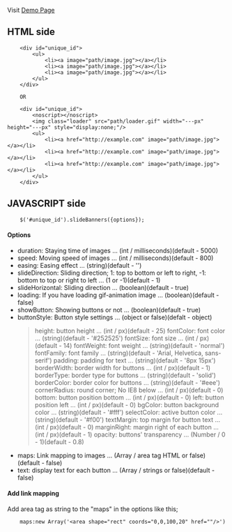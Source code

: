 Visit [Demo Page](http://the8thocean.com/misc/jqueryplugins/Slide-Banners/demo/)

## HTML side

		<div id="unique_id">
			<ul>
				<li><a image="path/image.jpg"></a></li>
				<li><a image="path/image.jpg"></a></li>
				<li><a image="path/image.jpg"></a></li>
			</ul>
		</div>
		
		OR
		
		<div id="unique_id">
			<noscript></noscript>
			<img class="loader" src="path/loader.gif" width="---px" height="---px" style="display:none;"/>
			<ul>
				<li><a href="http://example.com" image="path/image.jpg"></a></li>
				<li><a href="http://example.com" image="path/image.jpg"></a></li>
				<li><a href="http://example.com" image="path/image.jpg"></a></li>
			</ul>
		</div>
		

## JAVASCRIPT side

		$('#unique_id').slideBanners({options});

#### Options

* duration: Staying time of images ... (int / milliseconds)(default - 5000)
* speed: Moving speed of images ... (int / milliseconds)(default - 800)
* easing: Easing effect ... (string)(default - '')
* slideDirection: Sliding direction; 1: top to bottom or left to right, -1: bottom to top or right to left ... (1 or -1)(default - 1) 
* slideHorizontal: Sliding direction ... (boolean)(default - true)
* loading: If you have loading gif-animation image ... (boolean)(default - false)
* showButton: Showing buttons or not ... (boolean)(default - true)
* buttonStyle: Button style settings ... (object or false)(defalt - object) 
	>	height: button height ... (int / px)(default - 25)
	> fontColor: font color ... (string)(default - '#252525')
	> fontSize: font size ... (int / px)(default - 14)
	> fontWeight: font weight ... (string)(default - 'normal')
 	> fontFamily: font family ... (string)(default - 'Arial, Helvetica, sans-serif')
	> padding: padding for text ... (string)(default - '8px 15px')
	> borderWidth: border width for buttons ... (int / px)(default - 1)
	> borderType: border type for buttons ... (string)(default - 'solid')
	> borderColor: border color for buttons ... (string)(default - '#eee')
	> cornerRadius: round corner; No IE8 below ... (int / px)(default - 0)
	> bottom: button position bottom ... (int / px)(default - 0)
	> left: button position left ... (int / px)(default - 0)
	> bgColor: button background color ... (string)(default - '#fff')
	> selectColor: active button color ... (string)(default - '#f00')
	> textMargin: top margin for button text ... (int / px)(default - 0)
	> marginRight: margin right of each button ... (int / px)(default - 1)
	> opacity: buttons' transparency ... (Number / 0 - 1)(default - 0.8) 
* maps: Link mapping to images ... (Array / area tag HTML or false)(default - false) 
* text: display text for each button ... (Array / strings or false)(default - false)

#### Add link mapping

Add area tag as string to the "maps" in the options like this;

		maps:new Array('<area shape="rect" coords="0,0,100,20" href=""/>')